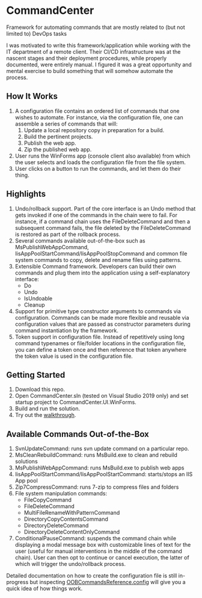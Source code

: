 # CommandCenter
Framework for automating commands that are mostly related to (but not limited to) DevOps tasks

I was motivated to write this framework/application while working with the IT department of a remote client. Their CI/CD infrastructure was at the nascent stages and their deployment procedures, while properly documented, were entirely manual. I figured it was a great opportunity and mental exercise to build something that will somehow automate the process. 

## How It Works
1. A configuration file contains an ordered list of commands that one wishes to automate. For instance, via the configuration file, one can assemble a series of commands that will:
   1. Update a local repository copy in preparation for a build.
   2. Build the pertinent projects.
   3. Publish the web app.
   4. Zip the published web app.
2. User runs the WinForms app (console client also available) from which the user selects and loads the configuration file from the file system.
3. User clicks on a button to run the commands, and let them do their thing.

## Highlights
1. Undo/rollback support. Part of the core interface is an Undo method that gets invoked if one of the commands in the chain were to fail. For instance, if a command chain uses the FileDeleteCommand and then a subsequent command fails, the file deleted by the FileDeleteCommand is restored as part of the rollback process.
2. Several commands available out-of-the-box such as MsPublishWebAppCommand, IisAppPoolStartCommand/IisAppPoolStopCommand and common file system commands to copy, delete and rename files using patterns.
3. Extensible Command framework. Developers can build their own commands and plug them into the application using a self-explanatory interface:
   * Do
   * Undo
   * IsUndoable
   * Cleanup
4. Support for primitive type constructor arguments to commands via configuration. Commands can be made more flexible and reusable via configuration values that are passed as constructor parameters during command instantiation by the framework.
5. Token support in configuration file. Instead of repetitively using long command typenames or file/folder locations in the configuration file, you can define a token once and then reference that token anywhere the token value is used in the configuration file.

## Getting Started
1. Download this repo.
2. Open CommandCenter.sln (tested on Visual Studio 2019 only) and set startup project to CommandCenter.UI.WinForms.
3. Build and run the solution.
4. Try out the [walkthrough](https://github.com/Jabestrada/CommandCenter/blob/master/Documentation/Walkthrough.pdf). 

## Available Commands Out-of-the-Box
<!-- While the Commands framework is extensible so that etc. -->
1. SvnUpdateCommand: runs svn update command on a particular repo.
2. MsCleanRebuildCommand: runs MsBuild.exe to clean and rebuild solutions
3. MsPublishWebAppCommand: runs MsBuild.exe to publish web apps
4. IisAppPoolStartCommand/IisAppPoolStartCommand: starts/stops an IIS App pool
5. Zip7CompressCommand: runs 7-zip to compress files and folders
6. File system manipulation commands:
   * FileCopyCommand
   * FileDeleteCommand
   * MultiFileRenameWithPatternCommand
   * DirectoryCopyContentsCommand
   * DirectoryDeleteCommand
   * DirectoryDeleteContentOnlyCommand
7. ConditionalPauseCommand: suspends the command chain while displaying a modal message box with customizable lines of text for the user (useful for manual interventions in the middle of the command chain). User can then opt to continue or cancel execution, the latter of which will trigger the undo/rollback process. 

Detailed documentation on how to create the configuration file is still in-progress but inspecting [OOBCommandsReference.config](https://github.com/Jabestrada/CommandCenter/blob/master/CommandCenter.UI.WinForms/OOBCommandsReference.config) will give you a quick idea of how things work.

<!--
A rundown of the assemblies/projects in this repo is as follows:
- CommandCenter.Infrastructure contains the building blocks of the framework and is responsible for configuration, orchestration and command definition/creation. At the heart of this project is the BaseCommand type from which all commands should inherit from. Therefore, any application that wishes to define new Command types should add a reference to this assembly.
- CommandCenter.Commands contains BaseCommand implementations for commonly used tasks such as:
  * SvnUpdateCommand: runs svn update command on a particular repo.
  * Zip7CompressCommand: runs 7-zip to compress files and folders
  * MsCleanRebuildCommand: runs MsBuild.exe to clean and rebuild solutions
  * MsPublishWebAppCommand: runs MsBuild.exe to publish web apps
  * IisAppPoolStartCommand/IisAppPoolStartCommand: starts/stops an IIS App pool
  * Commands under /FileSystem: various commands for common file system manipulation (dir/file copy, delete, etc.)  
- CommandCenter.UI.Console and CommandCenter.UI.WinForms contains console-based/Windows Forms-based clients for invoking commands defined in a configuration file.
-->


